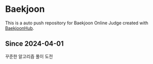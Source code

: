 # Baekjoon
This is a auto push repository for Baekjoon Online Judge created with [BaekjoonHub](https://github.com/BaekjoonHub/BaekjoonHub).
## Since 2024-04-01
꾸준한 알고리즘 풀이 도전
